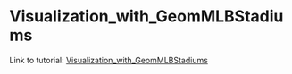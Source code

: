 # Visualization_with_GeomMLBStadiums

Link to tutorial: [Visualization_with_GeomMLBStadiums](geommlbstadiums_tutorial.md)
